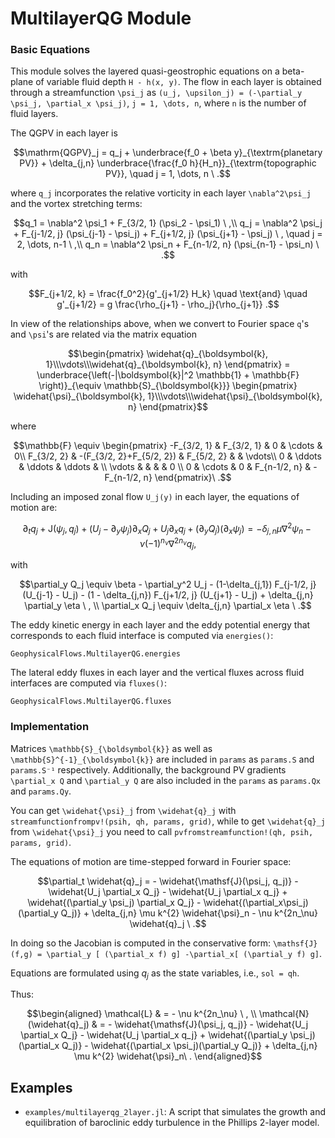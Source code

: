 # MultilayerQG Module

### Basic Equations

This module solves the layered quasi-geostrophic equations on a beta-plane of variable fluid 
depth ``H - h(x, y)``. The flow in each layer is obtained through a streamfunction ``\psi_j`` as 
``(u_j, \upsilon_j) = (-\partial_y \psi_j, \partial_x \psi_j)``, ``j = 1, \dots, n``, where ``n`` 
is the number of fluid layers.

The QGPV in each layer is

```math
\mathrm{QGPV}_j = q_j  + \underbrace{f_0 + \beta y}_{\textrm{planetary PV}} + \delta_{j,n} \underbrace{\frac{f_0 h}{H_n}}_{\textrm{topographic PV}}, \quad j = 1, \dots, n \ .
```

where ``q_j`` incorporates the relative vorticity in each layer ``\nabla^2\psi_j`` and the 
vortex stretching terms:

```math
q_1 = \nabla^2 \psi_1 + F_{3/2, 1} (\psi_2 - \psi_1) \ ,\\
q_j = \nabla^2 \psi_j + F_{j-1/2, j} (\psi_{j-1} - \psi_j) + F_{j+1/2, j} (\psi_{j+1} - \psi_j) \ , \quad j = 2, \dots, n-1 \ ,\\
q_n = \nabla^2 \psi_n + F_{n-1/2, n} (\psi_{n-1} - \psi_n) \ .
```

with

```math
F_{j+1/2, k} = \frac{f_0^2}{g'_{j+1/2} H_k} \quad \text{and} \quad
g'_{j+1/2} = g \frac{\rho_{j+1} - \rho_j}{\rho_{j+1}} .
```

In view of the relationships above, when we convert to Fourier space ``q``'s and ``\psi``'s are 
related via the matrix equation

```math
\begin{pmatrix} \widehat{q}_{\boldsymbol{k}, 1}\\\vdots\\\widehat{q}_{\boldsymbol{k}, n} \end{pmatrix} =
\underbrace{\left(-|\boldsymbol{k}|^2 \mathbb{1} + \mathbb{F} \right)}_{\equiv \mathbb{S}_{\boldsymbol{k}}}
\begin{pmatrix} \widehat{\psi}_{\boldsymbol{k}, 1}\\\vdots\\\widehat{\psi}_{\boldsymbol{k}, n} \end{pmatrix}
```

where

```math
\mathbb{F} \equiv \begin{pmatrix}
 -F_{3/2, 1} &              F_{3/2, 1}  &   0   &  \cdots    & 0\\
  F_{3/2, 2} & -(F_{3/2, 2}+F_{5/2, 2}) & F_{5/2, 2} &       & \vdots\\
 0           &                  \ddots  &   \ddots   & \ddots & \\
 \vdots      &                          &            &        &  0 \\
 0           &       \cdots             &   0   & F_{n-1/2, n} & -F_{n-1/2, n}
\end{pmatrix}\ .
```

Including an imposed zonal flow ``U_j(y)`` in each layer, the equations of motion are:

```math
\partial_t q_j + \mathsf{J}(\psi_j, q_j ) + (U_j - \partial_y\psi_j) \partial_x Q_j +  U_j \partial_x q_j  + (\partial_y Q_j)(\partial_x \psi_j) = -\delta_{j, n} \mu \nabla^2 \psi_n - \nu (-1)^{n_\nu} \nabla^{2n_\nu} q_j,
```

with

```math
\partial_y Q_j \equiv \beta - \partial_y^2 U_j - (1-\delta_{j,1}) F_{j-1/2, j} (U_{j-1} - U_j) - (1 - \delta_{j,n}) F_{j+1/2, j} (U_{j+1} - U_j) + \delta_{j,n} \partial_y \eta \ , \\
\partial_x Q_j \equiv \delta_{j,n} \partial_x \eta \ .
```

The eddy kinetic energy in each layer and the eddy potential energy that corresponds to each 
fluid interface is computed via `energies()`:

```@docs
GeophysicalFlows.MultilayerQG.energies
```

The lateral eddy fluxes in each layer and the vertical fluxes across fluid interfaces are
computed via `fluxes()`:

```@docs
GeophysicalFlows.MultilayerQG.fluxes
```

### Implementation

Matrices ``\mathbb{S}_{\boldsymbol{k}}`` as well as ``\mathbb{S}^{-1}_{\boldsymbol{k}}`` are included 
in `params` as `params.S` and `params.S⁻¹` respectively. Additionally, the background PV gradients 
``\partial_x Q`` and ``\partial_y Q`` are also included in the `params` as `params.Qx` and `params.Qy`.

You can get ``\widehat{\psi}_j`` from ``\widehat{q}_j`` with `streamfunctionfrompv!(psih, qh, params, grid)`, 
while to get ``\widehat{q}_j`` from ``\widehat{\psi}_j`` you need to call `pvfromstreamfunction!(qh, psih, params, grid)`.


The equations of motion are time-stepped forward in Fourier space:

```math
\partial_t \widehat{q}_j = - \widehat{\mathsf{J}(\psi_j, q_j)}  - \widehat{U_j \partial_x Q_j} - \widehat{U_j \partial_x q_j}
+ \widehat{(\partial_y \psi_j) \partial_x Q_j}  - \widehat{(\partial_x\psi_j)(\partial_y Q_j)} + \delta_{j,n} \mu k^{2} \widehat{\psi}_n - \nu k^{2n_\nu} \widehat{q}_j \ .
```

In doing so the Jacobian is computed in the conservative form: ``\mathsf{J}(f,g) =
\partial_y [ (\partial_x f) g] -\partial_x[ (\partial_y f) g]``.

Equations are formulated using $q_j$ as the state variables, i.e., `sol = qh`.

Thus:

```math
\begin{aligned}
\mathcal{L} & = - \nu k^{2n_\nu} \ , \\
\mathcal{N}(\widehat{q}_j) & = - \widehat{\mathsf{J}(\psi_j, q_j)} - \widehat{U_j \partial_x Q_j} - \widehat{U_j \partial_x q_j}
 + \widehat{(\partial_y \psi_j)(\partial_x Q_j)} - \widehat{(\partial_x \psi_j)(\partial_y Q_j)} + \delta_{j,n} \mu k^{2} \widehat{\psi}_n\ .
\end{aligned}
```
 

 ## Examples

 - `examples/multilayerqg_2layer.jl`: A script that simulates the growth and equilibration of baroclinic eddy turbulence in the Phillips 2-layer model.
